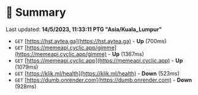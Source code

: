# 📖 Summary
Last updated: **14/5/2023, 11:33:11 PTG "Asia/Kuala_Lumpur"**

- `GET` [https://hst.aytea.ga](https://hst.aytea.ga) - **Up** (700ms)
- `GET` [https://memeapi.cyclic.app/gimme](https://memeapi.cyclic.app/gimme) - **Up** (1367ms)
- `GET` [https://memeapi.cyclic.app](https://memeapi.cyclic.app) - **Up** (1079ms)
- `GET` [https://klik.ml/health](https://klik.ml/health) - **Down** (523ms)
- `GET` [https://dumb.onrender.com](https://dumb.onrender.com) - **Down** (928ms)
